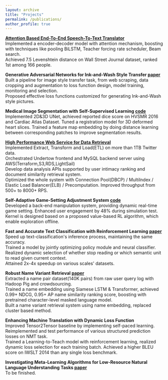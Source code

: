 ```yaml
---
layout: archive
title: "Projects"
permalink: /publications/
author_profile: true
---
```


<b>[Attention Based End-To-End Speech-To-Text Translator](https://www.kaggle.com/c/11785-s19-hw4p2/)</b> <br>
Implemented a encoder-decoder model with attention mechanism, boosting with techniques like pooling BiLSTM, Teacher forcing rate scheduler, Beam search.  
Achieved 7.5 Levenshtein distance on Wall Street Journal dataset, ranked 1st among 166 people.

<b>Generative Adversarial Networks for Ink-and-Wash Style Transfer [paper](https://www.overleaf.com/3811229797mzqngypqfszf)</b> <br>
Built a pipeline for image style transfer task, from web scraping, data cropping and augmentation to loss function design, model training, monitoring and selection.  
Proposed effective loss functions customized for generating Ink-and-Wash style pictures.

<b>Medical Image Segmentation with Self-Supervised Learning [code](https://github.com/yukeyi/MCDS-Capstone)</b> <br>
Implemented 2D\&3D UNet, achieved reported dice score on HVSMR 2016 and Cardiac Atlas Dataset.
Tuned a registration model for 3D deformed heart slices. Trained a feature map embedding by doing distance learning between corresponding patches to improve segmentation results.  

<b>[High Performance Web Service for Data Retrieval](https://theproject.zone)</b> <br>
Implemented Extract, Transform and Load(ETL) on more than 1TB Twitter data.  
Orchestrated Undertow frontend and MySQL backend server using AWS(Terraform,S3,RDS,LightSail)  
Develop data analysis APIs supported by user intimacy ranking and document similarity retrieval system.  
Optimized the whole system with Connection Pool(DBCP) / MultiIndex / Elastic Load Balancer(ELB) / Precomputation. Improved throughput from 500+ to 8000+ RPS.  

<b>Self-Adaptive Game-Setting Adjustment System [code](https://github.com/yukeyi/Self-adaption-game-system)</b> <br>
Developed a back-end manipulation system, providing dynamic real-time game setting. Enhanced user engagement by 48$\%$ during simulation test.  
Kernel is designed based on a proposed value-based RL algorithm, which enable exploration offline.  

<b>Fast and Accurate Text Classification with Reinforcement Learning [paper](https://github.com/yukeyi/ICLR-2018-Paper)</b> <br>
Speed up text-classification's inference process, maintaining the same accuracy.  
Trained a model by jointly optimizing policy module and neural classifier. Realized dynamic selection of whether stop reading or which semantic unit to read given current context.  
Attained 2x-4x speedup on various scales' datasets.  

<b>Robust Name Variant Retrieval [paper](https://www.overleaf.com/project/5d48dac8fcd2b0180d10ae42)</b> <br>
Extracted a name pair dataset(140K pairs) from raw user query log with Hadoop Pig and crowdsourcing.  
Trained a name embedding using Siamese LSTM \& Transformer, achieved 0.99+ NDCG, 0.95+ AP name similarity ranking score, boosting with pretrained character-level masked language model.  
Built a name variant retrieval system using name embedding, replaced cluster based method.  

<b>Enhancing Machine Translation with Dynamic Loss Function</b> <br>
Improved Tensor2Tensor baseline by implementing self-paced learning.  
Reimplemented and test performance of various structured prediction losses on NMT task.   
Trained a Learning-to-Teach model with reinforcement learning, realized dynamic loss selection for each training batch. Achieved a higher BLEU score on IWSLT 2014 than any single loss benchmark.  

<b>Investigating Meta-Learning Algorithms for Low-Resource Natural Language Understanding Tasks [paper](https://www.aclweb.org/anthology/D19-1112.pdf)</b> <br>
To be finished.

